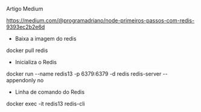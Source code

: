 Artigo Medium

https://medium.com/@programadriano/node-primeiros-passos-com-redis-9393ec2b2e6d

- Baixa a imagem do redis

docker pull redis

- Inicializa o Redis

docker run --name redis13 -p 6379:6379 -d redis redis-server --appendonly no

- Linha de comando do Redis

docker exec -it redis13 redis-cli